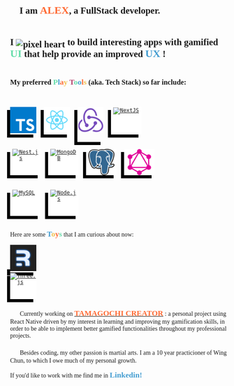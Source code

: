 
<section style="font-family: 'Montserrat'"><h1>👋 I am <span style="color:#FF6B35; font-size:1.5rem; font-family: 'Kongtext'; font-weight: 700">ALEX</span>, a FullStack developer.</h1>
<div style="display:flex"><h2>I <img style="position: relative; top: 5px; width: 25px" alt="pixel heart" src="https://external-content.duckduckgo.com/iu/?u=https%3A%2F%2Fstatic.wikia.nocookie.net%2Fminecraft_gamepedia%2Fimages%2Fa%2Fa7%2FHeart.svg%2Frevision%2F20111112135832%2Fscale-to-width-down%2F120&f=1&nofb=1"/> to build interesting apps with gamified <span style="color:#66DDAA; font-size:1.5rem; font-family: 'Kongtext'; font-weight: 700">UI</span> that help provide an improved <span style="color:#449DD1; font-size:1.5rem; font-family: 'Kongtext'; font-weight: 700">UX</span> !</h2>
<br>
</div>
<h3 dir="auto">My preferred 
<span style="font-size:1.1rem; font-family: 'Kongtext'; font-weight: 700">
  <span style="color:#66DDAA;">P</span><span style="color:#449DD1;">l</span><span style="color:#FF6B35;">a</span><span style="color:#F2C14E;">y</span> <span style="color:#B4436C;">T</span><span style="color:#66DDAA;">o</span><span style="color:#449DD1;">o</span><span style="color:#FF6B35;">l</span><span style="color:#F2C14E;">s</span></span> (aka. Tech Stack) so far include:</h3>
<br>



<code style="display:flex"><a style="margin-right:17px; margin-bottom: 17px; 
    box-shadow: -7px 7px 0 black;" target="_blank" rel="noopener noreferrer" href="https://www.typescriptlang.org/docs/"><img style="width:60px; height:60px;" alt="Typescript" src="https://raw.githubusercontent.com/github/explore/80688e429a7d4ef2fca1e82350fe8e3517d3494d/topics/typescript/typescript.png"></a>
<a style="display:flex; margin-right:17px; margin-bottom: 17px; background: white; 
  box-shadow: -7px 7px 0 black;" target="_blank" rel="noopener noreferrer" href="https://reactjs.org/docs/hooks-reference.html"><img style="width:60px; height:60px;" alt="React" src="https://raw.githubusercontent.com/github/explore/80688e429a7d4ef2fca1e82350fe8e3517d3494d/topics/react/react.png"></a>
<a style="display:flex; margin-right:17px;
    background: transparent; 
    box-shadow: -7px 7px 0 black;" target="_blank" rel="noopener noreferrer" href="https://redux.js.org/usage/index"><img style="width:60px; height:60px;" alt="Redux" src="https://raw.githubusercontent.com/github/explore/80688e429a7d4ef2fca1e82350fe8e3517d3494d/topics/redux/redux.png"></a>
<a style="display:flex; align-items:center; padding-left:5px; padding-right: 5px; margin-bottom: 17px; margin-right:17px;
    background: white; 
    box-shadow: -7px 7px 0 black;" target="_blank" rel="noopener noreferrer" href="https://nextjs.org/docs/api-reference/create-next-app"><img style="width:60px; height:60px;" alt="NextJS" src="https://external-content.duckduckgo.com/iu/?u=https%3A%2F%2Fseeklogo.com%2Fimages%2FN%2Fnext-js-logo-7929BCD36F-seeklogo.com.png&f=1&nofb=1"></a></code>
    <br>
 <code style="display:flex"><a style="display:flex; align-items:center; padding-left:5px; padding-right: 5px; margin-bottom: 17px; margin-right:17px; 
    background: white; 
    box-shadow: -7px 7px 0 black;" target="_blank" rel="noopener noreferrer" href="https://docs.nestjs.com/"><img style="width:60px; height:60px;" alt="Nest.js" src="https://external-content.duckduckgo.com/iu/?u=https%3A%2F%2Fseeklogo.com%2Fimages%2FN%2Fnestjs-logo-09342F76C0-seeklogo.com.png&f=1&nofb=1"></a>
  <a style="display:flex; align-items:center; padding-left:5px; padding-right: 5px; margin-bottom: 17px; margin-right:17px; 
    background: white; 
    box-shadow: -7px 7px 0 black;" target="_blank" rel="noopener noreferrer" href="https://www.mongodb.com/"><img style="width:60px; height:60px;" alt="MongoDB" src="https://external-content.duckduckgo.com/iu/?u=https%3A%2F%2Fmpng.subpng.com%2F20190401%2Fzsf%2Fkisspng-mongodb-document-oriented-database-nosql-openshift-web-app-development-servcie-in-dehradun-5ca1b8cb8a0f32.3708278115541024755655.jpg&f=1&nofb=1"></a>
  <a style="display:flex; align-items:center; padding-left:5px; padding-right: 5px; margin-bottom: 17px; margin-right:17px;
    background: white; 
    box-shadow: -7px 7px 0 black;" target="_blank" rel="noopener noreferrer" href="https://www.postgresql.org/docs/14/index.html"><img style="width:60px; height:60px;" alt="PostgreSQL" src="https://raw.githubusercontent.com/github/explore/80688e429a7d4ef2fca1e82350fe8e3517d3494d/topics/postgresql/postgresql.png"></a>
  <a style="display:flex; align-items:center; padding-left:5px; padding-right: 5px; margin-bottom: 17px; margin-right:17px; 
    background: white; 
    box-shadow: -7px 7px 0 black;" target="_blank" rel="noopener noreferrer" href="https://graphql.org/graphql-js/running-an-express-graphql-server/"><img style="width:60px; height:60px;" alt="GraphQL" src="https://raw.githubusercontent.com/github/explore/80688e429a7d4ef2fca1e82350fe8e3517d3494d/topics/graphql/graphql.png"></a></code>
    <br>
  <code style="display:flex" ><a style="display:flex; align-items:center; padding-left:5px; padding-right: 5px; margin-bottom: 17px; margin-right:17px; 
    background: white; 
    box-shadow: -7px 7px 0 black;" target="_blank" rel="noopener noreferrer" href="https://dev.mysql.com/doc/"><img style="width:60px; height:60px;" alt="MySQL" src="https://external-content.duckduckgo.com/iu/?u=https%3A%2F%2Fcdn.freebiesupply.com%2Flogos%2Flarge%2F2x%2Fmysql-5-logo-png-transparent.png&f=1&nofb=1"></a>
  <a style="display:flex; align-items:center; padding-left:5px; padding-right: 5px; margin-bottom: 17px; margin-right:17px; 
  background: white; 
  box-shadow: -7px 7px 0 black;" target="_blank" rel="noopener noreferrer" href="https://nodejs.org/api/"><img style="width:60px; height:60px;" alt="Node.js" src="https://external-content.duckduckgo.com/iu/?u=https%3A%2F%2Fpluspng.com%2Fimg-png%2Fnodejs-png--400.png&f=1&nofb=1"></a></code>

Here are some <span style="font-size:1.1rem; font-family: 'Kongtext'; font-weight: 700">
  <span style="color:#449DD1;">T</span><span style="color:#F2C14E;">o</span><span style="color:#FF6B35;">y</span><span style="color:#66DDAA;">s</span></span> that I am curious about now:

<code><a style="margin-right:17px; margin-bottom: 17px; width:60px;
    box-shadow: -7px 7px 0 black;" target="_blank" rel="noopener noreferrer" href="https://remix.run/"><img style="width:60px; height:60px;" alt="Remix" src="./img/800x800 - Glowing.png"></a>
<a style="display:flex; width:60px; margin-right:17px; margin-bottom: 17px; background: white; 
  box-shadow: -7px 7px 0 black;" target="_blank" rel="noopener noreferrer" href="https://threejs.org/"><img style="width:60px; height:60px;" alt="Three.js" src="https://external-content.duckduckgo.com/iu/?u=https%3A%2F%2Fdiscoverthreejs.com%2Fstatic%2Fimages%2Fapp-logos%2Fforum.png&f=1&nofb=1"></a></code>

<span style="font-size: 1.5rem">🎲</span> Currently working on <a href="https://github.com/alexviladev/TAMAGOCHI-CREATOR"><span style="font-size:1.1rem; font-family: 'Kongtext'; font-weight: 700">
  <span style="color:#FF6B35;">TAMAGOCHI CREATOR</span></a> : a personal project using React Native driven by my interest in learning and improving my gamification skills, in order to be able to implement better gamified functionalities throughout my professional projects.

<span style="font-size: 1.5rem">🥋</span> Besides coding, my other passion is martial arts. I am a 10 year practicioner of Wing Chun, to which I owe much of my personal growth.

If you'd like to work with me find me in <a><span style="font-size:1.1rem; font-family: 'Kongtext'; font-weight: 700"><span style="color:#449DD1;">Linkedin!</span></a>
</section>
